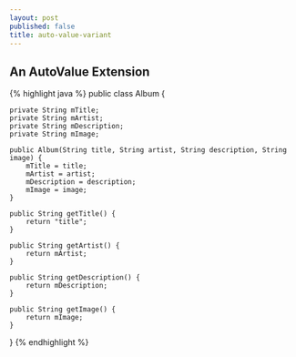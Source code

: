 ```yaml
---
layout: post
published: false
title: auto-value-variant
---
```

## An AutoValue Extension


{% highlight java %}
public class Album {

    private String mTitle;
    private String mArtist;
    private String mDescription;
    private String mImage;

    public Album(String title, String artist, String description, String image) {
        mTitle = title;
        mArtist = artist;
        mDescription = description;
        mImage = image;
    }

    public String getTitle() {
        return "title";
    }

    public String getArtist() {
        return mArtist;
    }

    public String getDescription() {
        return mDescription;
    }

    public String getImage() {
        return mImage;
    }
}
{% endhighlight %}
